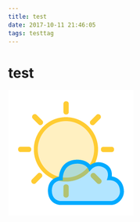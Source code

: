 ```yaml
---
title: test
date: 2017-10-11 21:46:05
tags: testtag
---
```


# test

![test image](../images/cloudy.png)





